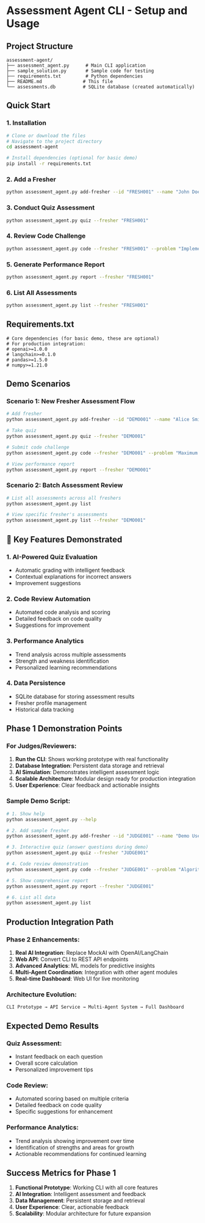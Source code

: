# Assessment Agent CLI - Setup and Usage

## Project Structure
```
assessment-agent/
├── assessment_agent.py      # Main CLI application
├── sample_solution.py       # Sample code for testing
├── requirements.txt         # Python dependencies
├── README.md               # This file
└── assessments.db          # SQLite database (created automatically)
```

##  Quick Start

### 1. Installation
```bash
# Clone or download the files
# Navigate to the project directory
cd assessment-agent

# Install dependencies (optional for basic demo)
pip install -r requirements.txt
```

### 2. Add a Fresher
```bash
python assessment_agent.py add-fresher --id "FRESH001" --name "John Doe" --email "john@hexaware.com" --dept "Software Development"
```

### 3. Conduct Quiz Assessment
```bash
python assessment_agent.py quiz --fresher "FRESH001"
```

### 4. Review Code Challenge
```bash
python assessment_agent.py code --fresher "FRESH001" --problem "Implement Kadane's algorithm for maximum subarray sum" --file "sample_solution.py"
```

### 5. Generate Performance Report
```bash
python assessment_agent.py report --fresher "FRESH001"
```

### 6. List All Assessments
```bash
python assessment_agent.py list --fresher "FRESH001"
```

## Requirements.txt
```
# Core dependencies (for basic demo, these are optional)
# For production integration:
# openai>=1.0.0
# langchain>=0.1.0
# pandas>=1.5.0
# numpy>=1.21.0
```

##  Demo Scenarios

### Scenario 1: New Fresher Assessment Flow
```bash
# Add fresher
python assessment_agent.py add-fresher --id "DEMO001" --name "Alice Smith" --email "alice@hexaware.com"

# Take quiz
python assessment_agent.py quiz --fresher "DEMO001"

# Submit code challenge
python assessment_agent.py code --fresher "DEMO001" --problem "Maximum subarray problem" --file "sample_solution.py"

# View performance report
python assessment_agent.py report --fresher "DEMO001"
```

### Scenario 2: Batch Assessment Review
```bash
# List all assessments across all freshers
python assessment_agent.py list

# View specific fresher's assessments
python assessment_agent.py list --fresher "DEMO001"
```

## 🔧 Key Features Demonstrated

### 1. AI-Powered Quiz Evaluation
- Automatic grading with intelligent feedback
- Contextual explanations for incorrect answers
- Improvement suggestions

### 2. Code Review Automation
- Automated code analysis and scoring
- Detailed feedback on code quality
- Suggestions for improvement

### 3. Performance Analytics
- Trend analysis across multiple assessments
- Strength and weakness identification
- Personalized learning recommendations

### 4. Data Persistence
- SQLite database for storing assessment results
- Fresher profile management
- Historical data tracking

## Phase 1 Demonstration Points

### For Judges/Reviewers:
1. **Run the CLI**: Shows working prototype with real functionality
2. **Database Integration**: Persistent data storage and retrieval
3. **AI Simulation**: Demonstrates intelligent assessment logic
4. **Scalable Architecture**: Modular design ready for production integration
5. **User Experience**: Clear feedback and actionable insights

### Sample Demo Script:
```bash
# 1. Show help
python assessment_agent.py --help

# 2. Add sample fresher
python assessment_agent.py add-fresher --id "JUDGE001" --name "Demo User" --email "demo@hexaware.com"

# 3. Interactive quiz (answer questions during demo)
python assessment_agent.py quiz --fresher "JUDGE001"

# 4. Code review demonstration
python assessment_agent.py code --fresher "JUDGE001" --problem "Algorithmic problem solving" --file "sample_solution.py"

# 5. Show comprehensive report
python assessment_agent.py report --fresher "JUDGE001"

# 6. List all data
python assessment_agent.py list
```

##  Production Integration Path

### Phase 2 Enhancements:
1. **Real AI Integration**: Replace MockAI with OpenAI/LangChain
2. **Web API**: Convert CLI to REST API endpoints
3. **Advanced Analytics**: ML models for predictive insights
4. **Multi-Agent Coordination**: Integration with other agent modules
5. **Real-time Dashboard**: Web UI for live monitoring

### Architecture Evolution:
```
CLI Prototype → API Service → Multi-Agent System → Full Dashboard
```

##  Expected Demo Results

### Quiz Assessment:
- Instant feedback on each question
- Overall score calculation
- Personalized improvement tips

### Code Review:
- Automated scoring based on multiple criteria
- Detailed feedback on code quality
- Specific suggestions for enhancement

### Performance Analytics:
- Trend analysis showing improvement over time
- Identification of strengths and areas for growth
- Actionable recommendations for continued learning

##  Success Metrics for Phase 1

1. **Functional Prototype**: Working CLI with all core features
2. **AI Integration**: Intelligent assessment and feedback
3. **Data Management**: Persistent storage and retrieval
4. **User Experience**: Clear, actionable feedback
5. **Scalability**: Modular architecture for future expansion
